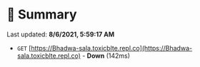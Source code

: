 # 📖 Summary
Last updated: **8/6/2021, 5:59:17 AM**

- `GET` [https://Bhadwa-sala.toxicblte.repl.co](https://Bhadwa-sala.toxicblte.repl.co) - **Down** (142ms)

